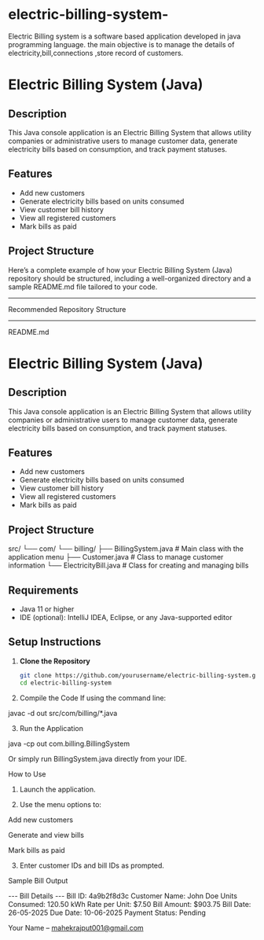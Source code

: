 # electric-billing-system-
Electric Billing system is a software based application developed in java programming language. the main objective is to manage the details of electricity,bill,connections ,store record of customers.
# Electric Billing System (Java)

## Description
This Java console application is an Electric Billing System that allows utility companies or administrative users to manage customer data, generate electricity bills based on consumption, and track payment statuses.

## Features
- Add new customers
- Generate electricity bills based on units consumed
- View customer bill history
- View all registered customers
- Mark bills as paid

## Project Structure
Here’s a complete example of how your Electric Billing System (Java) repository should be structured, including a well-organized directory and a sample README.md file tailored to your code.


---

Recommended Repository Structure



---

README.md

# Electric Billing System (Java)

## Description
This Java console application is an Electric Billing System that allows utility companies or administrative users to manage customer data, generate electricity bills based on consumption, and track payment statuses.

## Features
- Add new customers
- Generate electricity bills based on units consumed
- View customer bill history
- View all registered customers
- Mark bills as paid

## Project Structure

src/ └── com/ └── billing/ ├── BillingSystem.java         # Main class with the application menu ├── Customer.java              # Class to manage customer information └── ElectricityBill.java       # Class for creating and managing bills

## Requirements
- Java 11 or higher
- IDE (optional): IntelliJ IDEA, Eclipse, or any Java-supported editor

## Setup Instructions

1. **Clone the Repository**
   ```bash
   git clone https://github.com/yourusername/electric-billing-system.git
   cd electric-billing-system

2. Compile the Code If using the command line:

javac -d out src/com/billing/*.java


3. Run the Application

java -cp out com.billing.BillingSystem

Or simply run BillingSystem.java directly from your IDE.



How to Use

1. Launch the application.


2. Use the menu options to:

Add new customers

Generate and view bills

Mark bills as paid



3. Enter customer IDs and bill IDs as prompted.



Sample Bill Output

--- Bill Details ---
Bill ID: 4a9b2f8d3c
Customer Name: John Doe
Units Consumed: 120.50 kWh
Rate per Unit: $7.50
Bill Amount: $903.75
Bill Date: 26-05-2025
Due Date: 10-06-2025
Payment Status: Pending




Your Name – mahekrajput001@gmail.com


